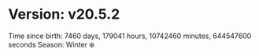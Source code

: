 # Version: v20.5.2
Time since birth: 7460 days, 179041 hours, 10742460 minutes, 644547600 seconds
Season: Winter ❄️
